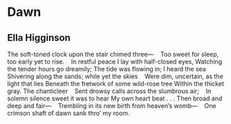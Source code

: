 # Dawn
## Ella Higginson
The soft-toned clock upon the stair chimed three—
   Too sweet for sleep, too early yet to rise.
   In restful peace I lay with half-closed eyes,
Watching the tender hours go dreamily;
The tide was flowing in; I heard the sea
   Shivering along the sands; while yet the skies
   Were dim, uncertain, as the light that lies
Beneath the fretwork of some wild-rose tree
Within the thicket gray. The chanticleer
   Sent drowsy calls across the slumbrous air;
   In solemn silence sweet it was to hear
My own heart beat . . . Then broad and deep and fair—
   Trembling in its new birth from heaven’s womb—
   One crimson shaft of dawn sank thro’ my room.